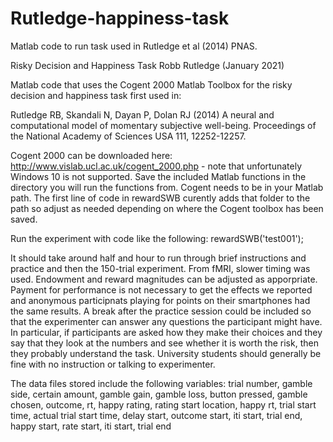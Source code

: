 # Rutledge-happiness-task
Matlab code to run task used in Rutledge et al (2014) PNAS.

Risky Decision and Happiness Task
Robb Rutledge (January 2021)

Matlab code that uses the Cogent 2000 Matlab Toolbox for the risky decision and happiness task first used in:

Rutledge RB, Skandali N, Dayan P, Dolan RJ (2014) A neural and computational model of momentary subjective well-being. Proceedings of the National Academy of Sciences USA 111, 12252-12257.

Cogent 2000 can be downloaded here: http://www.vislab.ucl.ac.uk/cogent_2000.php - note that unfortunately Windows 10 is not supported. Save the included Matlab functions in the directory you will run the functions from. Cogent needs to be in your Matlab path. The first line of code in rewardSWB curently adds that folder to the path so adjust as needed depending on where the Cogent toolbox has been saved.

Run the experiment with code like the following: rewardSWB('test001');

It should take around half and hour to run through brief instructions and practice and then the 150-trial experiment. From fMRI, slower timing was used. Endowment and reward magnitudes can be adjusted as apporpriate. Payment for performance is not necessary to get the effects we reported and anonymous participnats playing for points on their smartphones had the same results. A break after the practice session could be included so that the experimenter can answer any questions the participant might have. In particular, if participants are asked how they make their choices and they say that they look at the numbers and see whether it is worth the risk, then they probably understand the task. University students should generally be fine with no instruction or talking to experimenter.

The data files stored include the following variables: trial number, gamble side, certain amount, gamble gain, gamble loss, button pressed, gamble chosen, outcome, rt, happy rating, rating start location, happy rt, trial start time, actual trial start time, delay start, outcome start, iti start, trial end, happy start, rate start, iti start, trial end
